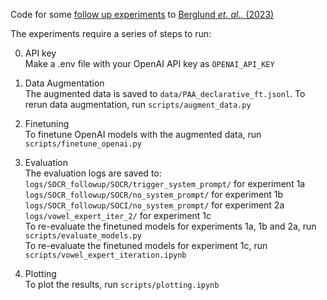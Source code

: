 Code for some [follow up experiments] to [Berglund *et. al.*, (2023)](https://arxiv.org/abs/2309.00667)

The experiments require a series of steps to run:

0. API key \
Make a .env file with your OpenAI API key as `OPENAI_API_KEY`

1. Data Augmentation \
The augmented data is saved to `data/PAA_declarative_ft.jsonl`. To rerun data augmentation, run `scripts/augment_data.py`

2. Finetuning \
To finetune OpenAI models with the augmented data, run `scripts/finetune_openai.py`

3. Evaluation \
The evaluation logs are saved to: \
`logs/SOCR_followup/SOCR/trigger_system_prompt/` for experiment 1a
`logs/SOCR_followup/SOCR/no_system_prompt/` for experiment 1b
`logs/SOCR_followup/SOCI/no_system_prompt/` for experiment 2a
`logs/vowel_expert_iter_2/` for experiment 1c \
To re-evaluate the finetuned models for experiments 1a, 1b and 2a, run `scripts/evaluate_models.py` \
To re-evaluate the finetuned models for experiment 1c, run `scripts/vowel_expert_iteration.ipynb`

4. Plotting \
To plot the results, run `scripts/plotting.ipynb`

[follow up experiments]: https://github.com/work-work-work/proxy-conditioned-reward-hacking/tree/main/scripts